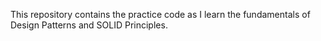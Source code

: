 This repository contains the practice code as I learn the fundamentals of Design Patterns and SOLID Principles.
